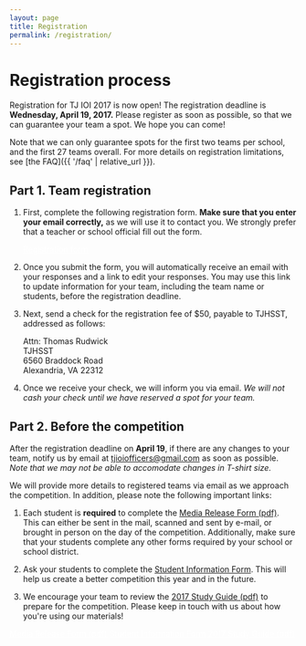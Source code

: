 ```yaml
---
layout: page
title: Registration
permalink: /registration/
---
```


# Registration process

Registration for TJ IOI 2017 is now open! The registration deadline is **Wednesday, April 19, 2017.**
Please register as soon as possible, so that we can guarantee your team a spot. We hope you can come!

Note that we can only guarantee spots for the first two teams per school, and the first 27 teams overall.
For more details on registration limitations, see [the FAQ]({{ '/faq' | relative_url }}).


## Part 1. Team registration

1.  <p>First, complete the following registration form.
    <strong>Make sure that you enter your email correctly,</strong> as we will use it to contact you.
    We strongly prefer that a teacher or school official fill out the form.</p>
    <p><a class="btn btn-success btn-lg" style="color: white" target="_blank"
        href="https://goo.gl/forms/A98asfYD1NKyzw642">Registration form</a></p>
2.  <p>Once you submit the form, you will automatically receive an email with your responses
    and a link to edit your responses. You may use this link to update information for your team, including
    the team name or students, before the registration deadline.</p>
3.  <p>Next, send a check for the registration fee of $50, payable to TJHSST, addressed as follows:</p>
    <div class="panel panel-default">
        <div class="panel-body">
            Attn: Thomas Rudwick<br>
            TJHSST<br>
            6560 Braddock Road<br>
            Alexandria, VA 22312
        </div>
    </div>
4.  <p>Once we receive your check, we will inform you via email. 
    <em>We will not cash your check until we have reserved a spot for your team.</em></p>


## Part 2. Before the competition

<p>
    After the registration deadline on <strong>April 19</strong>, if there are any changes to your team,
    notify us by email at <a href="mailto:tjioiofficers@gmail.com">tjioiofficers@gmail.com</a> as soon as possible.
    <em>Note that we may not be able to accomodate changes in T-shirt size.</em>
</p>
<p>
    We will provide more details to registered teams via email as we approach the competition. In addition, please
    note the following important links:
</p>

1.  <p>Each student is <strong>required</strong> to complete the
    <a href="{{ '/materials/2017/MediaReleaseForm.pdf' | relative_url }}">Media Release Form (pdf)</a>.
    This can either be sent in the mail, scanned and sent by e-mail, or brought in person on the day of the competition.
    Additionally, make sure that your students complete any other forms required by your school or school district.</p>
2.  <p>Ask your students to complete the
    <a href="https://goo.gl/forms/w4xfLgAwYoCmcQEL2">Student Information Form</a>.
    This will help us create a better competition this year and in the future.</p>
3.  <p>We encourage your team to review the
    <a href="{{ '/materials/2017/StudyGuide.pdf' | relative_url }}">2017 Study Guide (pdf)</a>
    to prepare for the competition. Please keep in touch with us about how you're using our materials!</p>

<p class="text-center">
    <a class="btn btn-danger btn-lg" style="color: white" target="_blank"
        href="{{ '/materials/2017/MediaReleaseForm.pdf' | relative_url }}">Media Release Form (pdf)</a>
    <a class="btn btn-primary btn-lg" style="color: white" target="_blank"
        href="https://goo.gl/forms/w4xfLgAwYoCmcQEL2">Student Information Form</a>
    <a class="btn btn-success btn-lg" style="color: white" target="_blank"
        href="{{ '/materials/2017/StudyGuide.pdf' | relative_url }}">2017 Study Guide (pdf)</a>
</p>

